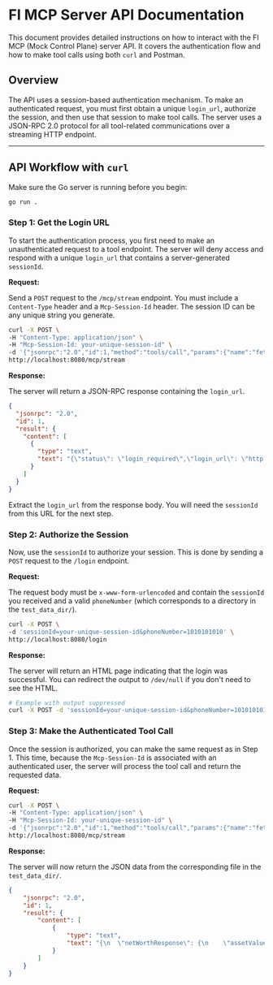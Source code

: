 # FI MCP Server API Documentation

This document provides detailed instructions on how to interact with the FI MCP (Mock Control Plane) server API. It covers the authentication flow and how to make tool calls using both `curl` and Postman.

## Overview

The API uses a session-based authentication mechanism. To make an authenticated request, you must first obtain a unique `login_url`, authorize the session, and then use that session to make tool calls. The server uses a JSON-RPC 2.0 protocol for all tool-related communications over a streaming HTTP endpoint.

---

## API Workflow with `curl`

Make sure the Go server is running before you begin:
```sh
go run .
```

### Step 1: Get the Login URL

To start the authentication process, you first need to make an unauthenticated request to a tool endpoint. The server will deny access and respond with a unique `login_url` that contains a server-generated `sessionId`.

**Request:**

Send a `POST` request to the `/mcp/stream` endpoint. You must include a `Content-Type` header and a `Mcp-Session-Id` header. The session ID can be any unique string you generate.

```bash
curl -X POST \
-H "Content-Type: application/json" \
-H "Mcp-Session-Id: your-unique-session-id" \
-d '{"jsonrpc":"2.0","id":1,"method":"tools/call","params":{"name":"fetch_net_worth","arguments":{}}}' \
http://localhost:8080/mcp/stream
```

**Response:**

The server will return a JSON-RPC response containing the `login_url`.

```json
{
  "jsonrpc": "2.0",
  "id": 1,
  "result": {
    "content": [
      {
        "type": "text",
        "text": "{\"status\": \"login_required\",\"login_url\": \"http://localhost:8080/mockWebPage?sessionId=your-unique-session-id\",\"message\": \"...\"}"
      }
    ]
  }
}
```

Extract the `login_url` from the response body. You will need the `sessionId` from this URL for the next step.

### Step 2: Authorize the Session

Now, use the `sessionId` to authorize your session. This is done by sending a `POST` request to the `/login` endpoint.

**Request:**

The request body must be `x-www-form-urlencoded` and contain the `sessionId` you received and a valid `phoneNumber` (which corresponds to a directory in the `test_data_dir/`).

```bash
curl -X POST \
-d 'sessionId=your-unique-session-id&phoneNumber=1010101010' \
http://localhost:8080/login
```

**Response:**

The server will return an HTML page indicating that the login was successful. You can redirect the output to `/dev/null` if you don't need to see the HTML.

```bash
# Example with output suppressed
curl -X POST -d 'sessionId=your-unique-session-id&phoneNumber=1010101010' http://localhost:8080/login > /dev/null
```

### Step 3: Make the Authenticated Tool Call

Once the session is authorized, you can make the same request as in Step 1. This time, because the `Mcp-Session-Id` is associated with an authenticated user, the server will process the tool call and return the requested data.

**Request:**

```bash
curl -X POST \
-H "Content-Type: application/json" \
-H "Mcp-Session-Id: your-unique-session-id" \
-d '{"jsonrpc":"2.0","id":1,"method":"tools/call","params":{"name":"fetch_net_worth","arguments":{}}}' \
http://localhost:8080/mcp/stream
```

**Response:**

The server will now return the JSON data from the corresponding file in the `test_data_dir/`.

```json
{
    "jsonrpc": "2.0",
    "id": 1,
    "result": {
        "content": [
            {
                "type": "text",
                "text": "{\n  \"netWorthResponse\": {\n    \"assetValues\": [\n      {\"netWorthAttribute\": \"ASSET_TYPE_MUTUAL_FUND\", \"value\": {\"currencyCode\": \"INR\", \"units\": \"84642\"}},\n      {\"netWorthAttribute\": \"ASSET_TYPE_EPF\", \"value\": {\"currencyCode\": \"INR\", \"units\": \"211111\"}},\n      {\"netWorthAttribute\": \"ASSET_TYPE_SAVINGS_ACCOUNT\", \"value\": {\"currencyCode\": \"INR\", \"units\": \"169000\"}},\n      {\"netWorthAttribute\": \"ASSET_TYPE_FIXED_DEPOSIT\", \"value\": {\"currencyCode\": \"INR\", \"units\": \"500000\"}},\n      {\"netWorthAttribute\": \"ASSET_TYPE_RECURRING_DEPOSIT\", \"value\": {\"currencyCode\": \"INR\", \"units\": \"60000\"}}\n    ],\n    \"liabilityValues\": [],\n    \"totalNetWorthValue\": {\"currencyCode\": \"INR\", \""units\": \"1024753\"}\n  }\n}"
            }
        ]
    }
}
```